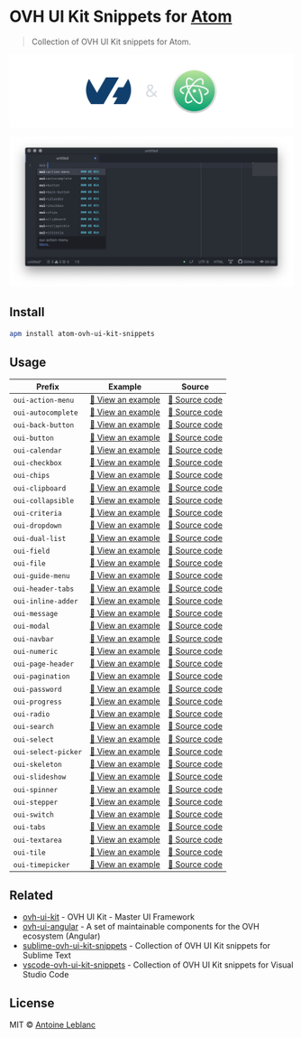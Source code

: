 # OVH UI Kit Snippets for [Atom](https://atom.io)

> Collection of OVH UI Kit snippets for Atom.

[![](media/banner.png)](https://atom.io)

[![OVH UI Kit documentation](media/screenshot.png)](https://ovh-ux.github.io/ovh-ui-kit-documentation/#!/documentation/introduction)

## Install

```sh
apm install atom-ovh-ui-kit-snippets
```

## Usage

| Prefix              | Example                                                  | Source                                             |
|---------------------|----------------------------------------------------------|----------------------------------------------------|
| `oui-action-menu`   | [:telescope: View an example][oui-action-menu-example]   | [:microscope: Source code][oui-action-menu-code]   |
| `oui-autocomplete`  | [:telescope: View an example][oui-autocomplete-example]  | [:microscope: Source code][oui-autocomplete-code]  |
| `oui-back-button`   | [:telescope: View an example][oui-back-button-example]   | [:microscope: Source code][oui-back-button-code]   |
| `oui-button`        | [:telescope: View an example][oui-button-example]        | [:microscope: Source code][oui-button-code]        |
| `oui-calendar`      | [:telescope: View an example][oui-calendar-example]      | [:microscope: Source code][oui-calendar-code]      |
| `oui-checkbox`      | [:telescope: View an example][oui-checkbox-example]      | [:microscope: Source code][oui-checkbox-code]      |
| `oui-chips`         | [:telescope: View an example][oui-chips-example]         | [:microscope: Source code][oui-chips-code]         |
| `oui-clipboard`     | [:telescope: View an example][oui-clipboard-example]     | [:microscope: Source code][oui-clipboard-code]     |
| `oui-collapsible`   | [:telescope: View an example][oui-collapsible-example]   | [:microscope: Source code][oui-collapsible-code]   |
| `oui-criteria`      | [:telescope: View an example][oui-criteria-example]      | [:microscope: Source code][oui-criteria-code]      |
| `oui-dropdown`      | [:telescope: View an example][oui-dropdown-example]      | [:microscope: Source code][oui-dropdown-code]      |
| `oui-dual-list`     | [:telescope: View an example][oui-dual-list-example]     | [:microscope: Source code][oui-dual-list-code]     |
| `oui-field`         | [:telescope: View an example][oui-field-example]         | [:microscope: Source code][oui-field-code]         |
| `oui-file`          | [:telescope: View an example][oui-file-example]          | [:microscope: Source code][oui-file-code]          |
| `oui-guide-menu`    | [:telescope: View an example][oui-guide-menu-example]    | [:microscope: Source code][oui-guide-menu-code]    |
| `oui-header-tabs`   | [:telescope: View an example][oui-header-tabs-example]   | [:microscope: Source code][oui-header-tabs-code]   |
| `oui-inline-adder`  | [:telescope: View an example][oui-inline-adder-example]  | [:microscope: Source code][oui-inline-adder-code]  |
| `oui-message`       | [:telescope: View an example][oui-message-example]       | [:microscope: Source code][oui-message-code]       |
| `oui-modal`         | [:telescope: View an example][oui-modal-example]         | [:microscope: Source code][oui-modal-code]         |
| `oui-navbar`        | [:telescope: View an example][oui-navbar-example]        | [:microscope: Source code][oui-navbar-code]        |
| `oui-numeric`       | [:telescope: View an example][oui-numeric-example]       | [:microscope: Source code][oui-numeric-code]       |
| `oui-page-header`   | [:telescope: View an example][oui-page-header-example]   | [:microscope: Source code][oui-page-header-code]   |
| `oui-pagination`    | [:telescope: View an example][oui-pagination-example]    | [:microscope: Source code][oui-pagination-code]    |
| `oui-password`      | [:telescope: View an example][oui-password-example]      | [:microscope: Source code][oui-password-code]      |
| `oui-progress`      | [:telescope: View an example][oui-progress-example]      | [:microscope: Source code][oui-progress-code]      |
| `oui-radio`         | [:telescope: View an example][oui-radio-example]         | [:microscope: Source code][oui-radio-code]         |
| `oui-search`        | [:telescope: View an example][oui-search-example]        | [:microscope: Source code][oui-search-code]        |
| `oui-select`        | [:telescope: View an example][oui-select-example]        | [:microscope: Source code][oui-select-code]        |
| `oui-select-picker` | [:telescope: View an example][oui-select-picker-example] | [:microscope: Source code][oui-select-picker-code] |
| `oui-skeleton`      | [:telescope: View an example][oui-skeleton-example]      | [:microscope: Source code][oui-skeleton-code]      |
| `oui-slideshow`     | [:telescope: View an example][oui-slideshow-example]     | [:microscope: Source code][oui-slideshow-code]     |
| `oui-spinner`       | [:telescope: View an example][oui-spinner-example]       | [:microscope: Source code][oui-spinner-code]       |
| `oui-stepper`       | [:telescope: View an example][oui-stepper-example]       | [:microscope: Source code][oui-stepper-code]       |
| `oui-switch`        | [:telescope: View an example][oui-switch-example]        | [:microscope: Source code][oui-switch-code]        |
| `oui-tabs`          | [:telescope: View an example][oui-tabs-example]          | [:microscope: Source code][oui-tabs-code]          |
| `oui-textarea`      | [:telescope: View an example][oui-textarea-example]      | [:microscope: Source code][oui-textarea-code]      |
| `oui-tile`          | [:telescope: View an example][oui-tile-example]          | [:microscope: Source code][oui-tile-code]          |
| `oui-timepicker`    | [:telescope: View an example][oui-timepicker-example]    | [:microscope: Source code][oui-timepicker-code]    |

## Related

* [ovh-ui-kit](https://github.com/ovh-ux/ovh-ui-kit) - OVH UI Kit - Master UI Framework
* [ovh-ui-angular](https://github.com/ovh-ux/ovh-ui-angular) - A set of maintainable components for the OVH ecosystem (Angular)
* [sublime-ovh-ui-kit-snippets](https://github.com/antleblanc/sublime-ovh-ui-kit-snippets) - Collection of OVH UI Kit snippets for Sublime Text
* [vscode-ovh-ui-kit-snippets](https://github.com/antleblanc/vscode-ovh-ui-kit-snippets) - Collection of OVH UI Kit snippets for Visual Studio Code

## License

MIT © [Antoine Leblanc](https://antleblanc.me)

[oui-action-menu-example]: https://ovh-ux.github.io/ovh-ui-kit-documentation/#!/oui-angular/action-menu
[oui-autocomplete-example]: https://ovh-ux.github.io/ovh-ui-kit-documentation/#!/oui-angular/autocomplete
[oui-back-button-example]: https://ovh-ux.github.io/ovh-ui-kit-documentation/#!/oui-angular/back-button
[oui-button-example]: https://ovh-ux.github.io/ovh-ui-kit-documentation/#!/oui-angular/button
[oui-calendar-example]: https://ovh-ux.github.io/ovh-ui-kit-documentation/#!/oui-angular/calendar
[oui-checkbox-example]: https://ovh-ux.github.io/ovh-ui-kit-documentation/#!/oui-angular/checkbox
[oui-chips-example]: https://ovh-ux.github.io/ovh-ui-kit-documentation/#!/oui-angular/chips
[oui-clipboard-example]: https://ovh-ux.github.io/ovh-ui-kit-documentation/#!/oui-angular/clipboard
[oui-collapsible-example]: https://ovh-ux.github.io/ovh-ui-kit-documentation/#!/oui-angular/collapsible
[oui-criteria-example]: https://ovh-ux.github.io/ovh-ui-kit-documentation/#!/oui-angular/criteria
[oui-dropdown-example]: https://ovh-ux.github.io/ovh-ui-kit-documentation/#!/oui-angular/dropdown
[oui-dual-list-example]: https://ovh-ux.github.io/ovh-ui-kit-documentation/#!/oui-angular/dual-list
[oui-field-example]: https://ovh-ux.github.io/ovh-ui-kit-documentation/#!/oui-angular/field
[oui-file-example]: https://ovh-ux.github.io/ovh-ui-kit-documentation/#!/oui-angular/file
[oui-guide-menu-example]: https://ovh-ux.github.io/ovh-ui-kit-documentation/#!/oui-angular/guide-menu
[oui-header-tabs-example]: https://ovh-ux.github.io/ovh-ui-kit-documentation/#!/oui-angular/header-tabs
[oui-inline-adder-example]: https://ovh-ux.github.io/ovh-ui-kit-documentation/#!/oui-angular/inline-adder
[oui-message-example]: https://ovh-ux.github.io/ovh-ui-kit-documentation/#!/oui-angular/message
[oui-modal-example]: https://ovh-ux.github.io/ovh-ui-kit-documentation/#!/oui-angular/modal
[oui-navbar-example]: https://ovh-ux.github.io/ovh-ui-kit-documentation/#!/oui-angular/navbar
[oui-numeric-example]: https://ovh-ux.github.io/ovh-ui-kit-documentation/#!/oui-angular/numeric
[oui-page-header-example]: https://ovh-ux.github.io/ovh-ui-kit-documentation/#!/oui-angular/page-header
[oui-pagination-example]: https://ovh-ux.github.io/ovh-ui-kit-documentation/#!/oui-angular/pagination
[oui-password-example]: https://ovh-ux.github.io/ovh-ui-kit-documentation/#!/oui-angular/password
[oui-progress-example]: https://ovh-ux.github.io/ovh-ui-kit-documentation/#!/oui-angular/progress
[oui-radio-example]: https://ovh-ux.github.io/ovh-ui-kit-documentation/#!/oui-angular/radio
[oui-search-example]: https://ovh-ux.github.io/ovh-ui-kit-documentation/#!/oui-angular/search
[oui-select-example]: https://ovh-ux.github.io/ovh-ui-kit-documentation/#!/oui-angular/select
[oui-select-picker-example]: https://ovh-ux.github.io/ovh-ui-kit-documentation/#!/oui-angular/select-picker
[oui-skeleton-example]: https://ovh-ux.github.io/ovh-ui-kit-documentation/#!/oui-angular/skeleton
[oui-slideshow-example]: https://ovh-ux.github.io/ovh-ui-kit-documentation/#!/oui-angular/slideshow
[oui-spinner-example]: https://ovh-ux.github.io/ovh-ui-kit-documentation/#!/oui-angular/spinner
[oui-stepper-example]: https://ovh-ux.github.io/ovh-ui-kit-documentation/#!/oui-angular/stepper
[oui-switch-example]: https://ovh-ux.github.io/ovh-ui-kit-documentation/#!/oui-angular/switch
[oui-tabs-example]: https://ovh-ux.github.io/ovh-ui-kit-documentation/#!/oui-angular/tabs
[oui-textarea-example]: https://ovh-ux.github.io/ovh-ui-kit-documentation/#!/oui-angular/textarea
[oui-tile-example]: https://ovh-ux.github.io/ovh-ui-kit-documentation/#!/oui-angular/tile
[oui-timepicker-example]: https://ovh-ux.github.io/ovh-ui-kit-documentation/#!/oui-angular/timepicker

[oui-action-menu-code]: https://github.com/ovh-ux/ovh-ui-angular/tree/master/packages/oui-action-menu
[oui-autocomplete-code]: https://github.com/ovh-ux/ovh-ui-angular/tree/master/packages/oui-autocomplete
[oui-back-button-code]: https://github.com/ovh-ux/ovh-ui-angular/tree/master/packages/oui-back-button
[oui-button-code]: https://github.com/ovh-ux/ovh-ui-angular/tree/master/packages/oui-button
[oui-calendar-code]: https://github.com/ovh-ux/ovh-ui-angular/tree/master/packages/oui-calendar
[oui-checkbox-code]: https://github.com/ovh-ux/ovh-ui-angular/tree/master/packages/oui-checkbox
[oui-chips-code]: https://github.com/ovh-ux/ovh-ui-angular/tree/master/packages/oui-chips
[oui-clipboard-code]: https://github.com/ovh-ux/ovh-ui-angular/tree/master/packages/oui-clipboard
[oui-collapsible-code]: https://github.com/ovh-ux/ovh-ui-angular/tree/master/packages/oui-collapsible
[oui-criteria-code]: https://github.com/ovh-ux/ovh-ui-angular/tree/master/packages/oui-criteria
[oui-dropdown-code]: https://github.com/ovh-ux/ovh-ui-angular/tree/master/packages/oui-dropdown
[oui-dual-list-code]: https://github.com/ovh-ux/ovh-ui-angular/tree/master/packages/oui-dual-list
[oui-field-code]: https://github.com/ovh-ux/ovh-ui-angular/tree/master/packages/oui-field
[oui-file-code]: https://github.com/ovh-ux/ovh-ui-angular/tree/master/packages/oui-file
[oui-guide-menu-code]: https://github.com/ovh-ux/ovh-ui-angular/tree/master/packages/oui-guide-menu
[oui-header-tabs-code]: https://github.com/ovh-ux/ovh-ui-angular/tree/master/packages/oui-header-tabs
[oui-inline-adder-code]: https://github.com/ovh-ux/ovh-ui-angular/tree/master/packages/oui-inline-adder
[oui-message-code]: https://github.com/ovh-ux/ovh-ui-angular/tree/master/packages/oui-message
[oui-modal-code]: https://github.com/ovh-ux/ovh-ui-angular/tree/master/packages/oui-modal
[oui-navbar-code]: https://github.com/ovh-ux/ovh-ui-angular/tree/master/packages/oui-navbar
[oui-numeric-code]: https://github.com/ovh-ux/ovh-ui-angular/tree/master/packages/oui-numeric
[oui-page-header-code]: https://github.com/ovh-ux/ovh-ui-angular/tree/master/packages/oui-page-header
[oui-pagination-code]: https://github.com/ovh-ux/ovh-ui-angular/tree/master/packages/oui-pagination
[oui-password-code]: https://github.com/ovh-ux/ovh-ui-angular/tree/master/packages/oui-password
[oui-progress-code]: https://github.com/ovh-ux/ovh-ui-angular/tree/master/packages/oui-progress
[oui-radio-code]: https://github.com/ovh-ux/ovh-ui-angular/tree/master/packages/oui-radio
[oui-search-code]: https://github.com/ovh-ux/ovh-ui-angular/tree/master/packages/oui-search
[oui-select-code]: https://github.com/ovh-ux/ovh-ui-angular/tree/master/packages/oui-select
[oui-select-picker-code]: https://github.com/ovh-ux/ovh-ui-angular/tree/master/packages/oui-select-picker
[oui-skeleton-code]: https://github.com/ovh-ux/ovh-ui-angular/tree/master/packages/oui-skeleton
[oui-slideshow-code]: https://github.com/ovh-ux/ovh-ui-angular/tree/master/packages/oui-slideshow
[oui-spinner-code]: https://github.com/ovh-ux/ovh-ui-angular/tree/master/packages/oui-spinner
[oui-stepper-code]: https://github.com/ovh-ux/ovh-ui-angular/tree/master/packages/oui-stepper
[oui-switch-code]: https://github.com/ovh-ux/ovh-ui-angular/tree/master/packages/oui-switch
[oui-tabs-code]: https://github.com/ovh-ux/ovh-ui-angular/tree/master/packages/oui-tabs
[oui-textarea-code]: https://github.com/ovh-ux/ovh-ui-angular/tree/master/packages/oui-textarea
[oui-tile-code]: https://github.com/ovh-ux/ovh-ui-angular/tree/master/packages/oui-tile
[oui-timepicker-code]: https://github.com/ovh-ux/ovh-ui-angular/tree/master/packages/oui-timepicker
